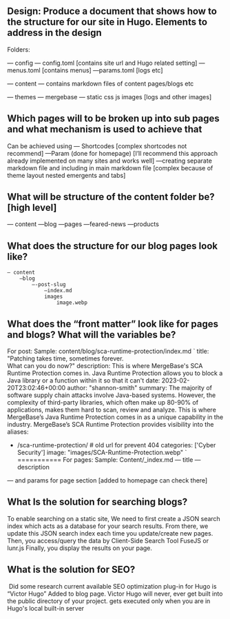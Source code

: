 ## Design: Produce a document that shows how to the structure for our site in Hugo. Elements to address in the design
 Folders:

— config
  	— config.toml [contains site url and Hugo related setting]
  	—menus.toml [contains menus]
  	—params.toml [logs etc]

 — content
	— contains markdown files of content pages/blogs etc

— themes 
  — mergebase
	— static 
		css
		js
		images [logs and other images]

## Which pages will to be broken up into sub pages and what mechanism is used to achieve that
		
Can be achieved using 
— Shortcodes [complex  shortcodes not recommend]
—Param (done for homepage) [I’ll recommend this approach already implemented on many sites and works well]
—creating separate markdown file and including in main markdown file  [complex  because of theme layout nested emergents and tabs]


## What will be structure of the content folder be? [high level]
 — content
	—blog
	—pages
	—feared-news
       —products
    

## What does the structure for our blog pages look like?
	— content
		—blog
			—-post-slug
				—index.md
				images
					image.webp
	

## What does the “front matter” look like for pages and blogs? What will the variables be?

For post:
Sample:
content/blog/sca-runtime-protection/index.md
`
title: "Patching takes time, sometimes forever. <br>What can you do now?"
description: This is where MergeBase's SCA Runtime Protection comes in. Java Runtime Protection allows you to block a Java library or a function within it so that it can't
date: 2023-02-20T23:02:46+00:00
author: "shannon-smith"
summary: The majority of software supply chain attacks involve Java-based systems. However, the complexity of third-party libraries, which often make up 80-90% of applications, makes them hard to scan, review and analyze. This is where MergeBase’s Java Runtime Protection comes in as a unique capability in the industry. MergeBase’s SCA Runtime Protection provides visibility into the 
aliases: 
  - /sca-runtime-protection/ # old url for prevent 404
categories: ['Cyber Security']
image: "images/SCA-Runtime-Protection.webp"
`
===========
For pages:
Sample: 
Content/_index.md
 — title
— description

 — and params for page section [added to homepage can check there]

 

## What Is the solution for searching blogs?
To enable searching on a static site, 
We need to first create a JSON search index which acts as a database for your search results. 
From there, we update this JSON search index each time you update/create new pages. 
Then, you access/query the data by Client-Side Search Tool FuseJS or lunr.js
Finally, you display the results on your page.

## What is the solution for SEO? 
 Did some research current available  SEO optimization plug-in for Hugo is “Victor Hugo”
Added to blog page. Victor Hugo will never, ever get built into the public directory of your project.
gets executed only when you are in Hugo's local built-in server
